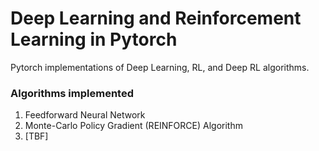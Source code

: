 # Deep Learning and Reinforcement Learning in Pytorch
Pytorch implementations of Deep Learning, RL, and Deep RL algorithms.

### Algorithms implemented
1. Feedforward Neural Network
2. Monte-Carlo Policy Gradient (REINFORCE) Algorithm
3. [TBF]